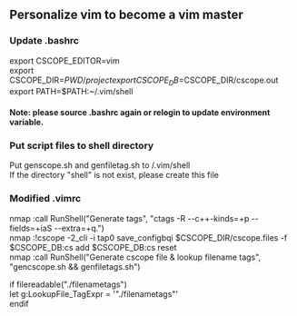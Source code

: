 ## Personalize vim to become a vim master

### Update .bashrc
  export CSCOPE_EDITOR=vim  
  export CSCOPE_DIR=$PWD/project  
  export CSCOPE_DB=$CSCOPE_DIR/cscope.out  
  export PATH=$PATH:~/.vim/shell  
#### Note: please source .bashrc again or relogin to update environment variable.
### Put script files to shell directory
Put  genscope.sh and genfiletag.sh to /.vim/shell  
If the directory "shell" is not exist, please create this file   


### Modified .vimrc
nmap <F9>  :call RunShell("Generate tags", "ctags -R --c++-kinds=+p --fields=+iaS --extra=+q.")<CR>  
nmap <F10> :!cscope -2_cli -i tap0 save_configbqi $CSCOPE_DIR/cscope.files -f $CSCOPE_DB<CR>:cs add $CSCOPE_DB<CR>:cs reset<CR><CR>  
nmap <F11> :call RunShell("Generate cscope file & lookup filename tags", "gencscope.sh && genfiletags.sh")<CR>  

if filereadable("./filenametags")  
     let g:LookupFile_TagExpr = '"./filenametags"'  
endif  
